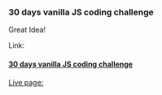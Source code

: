 ### 30 days vanilla JS coding challenge
Great Idea!

Link:
#### [30 days vanilla JS coding challenge](https://javascript30.com/)

[Live page:](https://fedecolap.github.io/flex-panels/) 